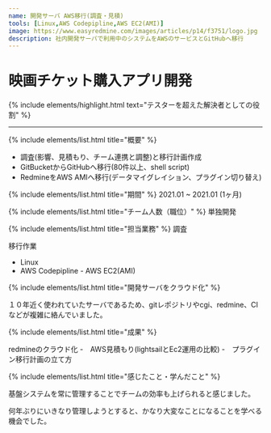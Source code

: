 ```yaml
---
name: 開発サーバ AWS移行(調査・見積)
tools: [Linux,AWS Codepipline,AWS EC2(AMI)]
image: https://www.easyredmine.com/images/articles/p14/f3751/logo.jpg
description: 社内開発サーバで利用中のシステムをAWSのサービスとGitHubへ移行
---
```


# 映画チケット購入アプリ開発

{% include elements/highlight.html text="テスターを超えた解決者としての役割" %}

---
{% include elements/list.html title="概要" %}
- 調査(影響、見積もり、チーム連携と調整)と移行計画作成 
- GitBucketからGitHubへ移行(80件以上、shell script)
- RedmineをAWS AMIへ移行(データマイグレイション、プラグイン切り替え)

{% include elements/list.html title="期間" %}
2021.01 ~ 2021.01 (1ヶ月)

{% include elements/list.html title="チーム人数（職位）" %}
単独開発

{% include elements/list.html title="担当業務" %}
調査

移行作業
- Linux
- AWS Codepipline - AWS EC2(AMI)


{% include elements/list.html title="開発サーバをクラウド化" %}

１０年近く使われていたサーバであるため、gitレポジトリやcgi、redmine、CIなどが複雑に絡んでいました。

{% include elements/list.html title="成果" %}

redmineのクラウド化
-　AWS見積もり(lightsailとEc2運用の比較)
-　プラグイン移行計画の立て方 

{% include elements/list.html title="感じたこと・学んだこと" %}

基盤システムを常に管理することでチームの効率も上げられると感じました。

何年ぶりにいきなり管理しようとすると、かなり大変なことになることを学べる機会でした。
